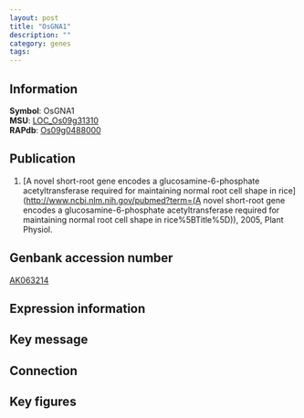 ```yaml
---
layout: post
title: "OsGNA1"
description: ""
category: genes
tags: 
---
```


## Information
__Symbol__: OsGNA1  
__MSU__: [LOC_Os09g31310](http://rice.plantbiology.msu.edu/cgi-bin/ORF_infopage.cgi?orf=LOC_Os09g31310)  
__RAPdb__: [Os09g0488000](http://rapdb.dna.affrc.go.jp/viewer/gbrowse_details/irgsp1?name=Os09g0488000)  

## Publication
1. [A novel short-root gene encodes a glucosamine-6-phosphate acetyltransferase required for maintaining normal root cell shape in rice](http://www.ncbi.nlm.nih.gov/pubmed?term=(A novel short-root gene encodes a glucosamine-6-phosphate acetyltransferase required for maintaining normal root cell shape in rice%5BTitle%5D)), 2005, Plant Physiol.

## Genbank accession number
[AK063214](http://www.ncbi.nlm.nih.gov/nuccore/AK063214)

## Expression information

## Key message

## Connection

## Key figures


